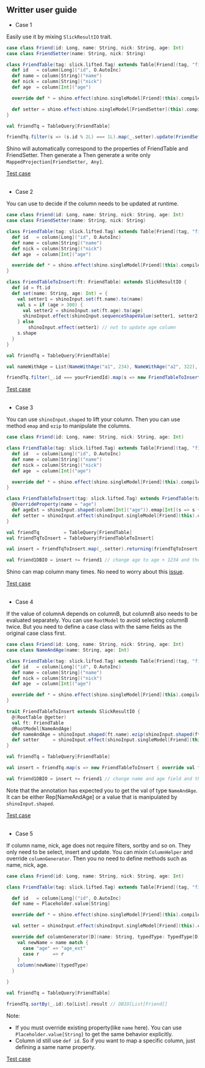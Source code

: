 Writter user guide
-------------

- Case 1  

Easily use it by mixing `SlickResultIO` trait.

```scala
case class Friend(id: Long, name: String, nick: String, age: Int)
case class FriendSetter(name: String, nick: String)

class FriendTable(tag: slick.lifted.Tag) extends Table[Friend](tag, "firend") with SlickResultIO {
  def id   = column[Long]("id", O.AutoInc)
  def name = column[String]("name")
  def nick = column[String]("nick")
  def age  = column[Int]("age")

  override def * = shino.effect(shino.singleModel[Friend](this).compile).shape

  def setter = shino.effect(shino.singleModel[FriendSetter](this).compile).shape
}

val friendTq = TableQuery[FriendTable]

friendTq.filter(s => (s.id % 2L) === 1L).map(_.setter).update(FriendSetter(name = "namenamename", nick = "miaomiaomiao")) // Update action
```

Shino will automatically correspond to the properties of FriendTable and FriendSetter. Then generate a Then generate a write only `MappedProjection[FriendSetter, Any]`.

[Test case](https://github.com/scalax/shino/blob/master/src/test/scala/net/scalax/shino/test/umr/writer/Test01.scala)
&nbsp;  
&nbsp;  

- Case 2  

You can use to decide if the column needs to be updated at runtime.

```scala
case class Friend(id: Long, name: String, nick: String, age: Int)
case class FriendSetter(name: String, nick: String)

class FriendTable(tag: slick.lifted.Tag) extends Table[Friend](tag, "firend") with SlickResultIO {
  def id   = column[Long]("id", O.AutoInc)
  def name = column[String]("name")
  def nick = column[String]("nick")
  def age  = column[Int]("age")

  override def * = shino.effect(shino.singleModel[Friend](this).compile).shape
}

class FriendTableToInsert(ft: FriendTable) extends SlickResultIO {
  def id = ft.id
  def set(name: String, age: Int) = {
    val setter1 = shinoInput.set(ft.name).to(name)
    val s = if (age > 300) {
      val setter2 = shinoInput.set(ft.age).to(age)
      shinoInput.effect(shinoInput.sequenceShapeValue(setter1, setter2))
    } else
        shinoInput.effect(setter1) // not to update age column
    s.shape
  }
}

val friendTq = TableQuery[FriendTable]

val nameWithAge = List(NameWithAge("a1", 234), NameWithAge("a2", 322), NameWithAge("a3", 477))

friendTq.filter(_.id === yourFriendId).map(s => new FriendTableToInsert(s).set(na.name, na.age)).update(())
```

[Test case](https://github.com/scalax/shino/blob/master/src/test/scala/net/scalax/shino/test/umr/writer/Test02.scala)
&nbsp;  
&nbsp;  

- Case 3  

You can use `shinoInput.shaped` to lift your column. Then you can use method `emap` and `ezip` to manipulate the columns.

```scala
case class Friend(id: Long, name: String, nick: String, age: Int)

class FriendTable(tag: slick.lifted.Tag) extends Table[Friend](tag, "firend") with SlickResultIO {
  def id   = column[Long]("id", O.AutoInc)
  def name = column[String]("name")
  def nick = column[String]("nick")
  def age  = column[Int]("age")

  override def * = shino.effect(shino.singleModel[Friend](this).compile).shape
}

class FriendTableToInsert(tag: slick.lifted.Tag) extends FriendTable(tag) with SlickResultIO {
  @OverrideProperty(name = "age")
  def ageExt = shinoInput.shaped(column[Int]("age")).emap[Int](s => s + 1234)
  def setter = shinoInput.effect(shinoInput.singleModel[Friend](this).compile).shape
}

val friendTq         = TableQuery[FriendTable]
val friendTqToInsert = TableQuery[FriendTableToInsert]

val insert = friendTqToInsert.map(_.setter).returning(friendTqToInsert.map(_.id))

val friend1DBIO = insert += friend1 // change age to age + 1234 and then insert.
```
Shino can map column many times. No need to worry about this [issue](https://github.com/slick/slick/issues/1894).

[Test case](https://github.com/scalax/shino/blob/master/src/test/scala/net/scalax/shino/test/umr/writer/Test03.scala)
&nbsp;  
&nbsp;  

- Case 4  

If the value of columnA depends on columnB, but columnB also needs to be evaluated separately. You can use `RootModel` to avoid selecting columnB twice. But you need to define a case class with the same fields as the original case class first.

```scala
case class Friend(id: Long, name: String, nick: String, age: Int)
case class NameAndAge(name: String, age: Int)

class FriendTable(tag: slick.lifted.Tag) extends Table[Friend](tag, "firend") with SlickResultIO {
  def id   = column[Long]("id", O.AutoInc)
  def name = column[String]("name")
  def nick = column[String]("nick")
  def age  = column[Int]("age")

  override def * = shino.effect(shino.singleModel[Friend](this).compile).shape
}

trait FriendTableToInsert extends SlickResultIO {
  @(RootTable @getter)
  val ft: FriendTable
  @RootModel[NameAndAge]
  def nameAndAge = shinoInput.shaped(ft.name).ezip(shinoInput.shaped(ft.age)).emap[NameAndAge](s => (s"${s.name}(law age: ${s.age})", s.age + 1))
  def setter     = shinoInput.effect(shinoInput.singleModel[Friend](this).compile).shape
}

val friendTq = TableQuery[FriendTable]

val insert = friendTq.map(s => new FriendTableToInsert { override val ft = s }.setter).returning(friendTq.map(_.id))

val friend1DBIO = insert += friend1 // change name and age field and then insert.
```

Note that the annotation has expected you to get the val of type `NameAndAge`. It can be either Rep[NameAndAge] or a value that is manipulated by `shinoInput.shaped`.

[Test case](https://github.com/scalax/shino/blob/master/src/test/scala/net/scalax/shino/test/umr/writer/Test04.scala)
&nbsp;  
&nbsp;  

- Case 5  

If column name, nick, age does not require filters, sortby and so on. They only need to be select, insert and update. You can mixin `ColumnHelper` and override `columnGenerator`. Then you no need to define methods such as name, nick, age.

```scala
case class Friend(id: Long, name: String, nick: String, age: Int)

class FriendTable(tag: slick.lifted.Tag) extends Table[Friend](tag, "firend") with SlickResultIO with ColumnHelper {

  def id   = column[Long]("id", O.AutoInc)
  def name = Placeholder.value[String]

  override def * = shino.effect(shino.singleModel[Friend](this).compile).shape

  val setter = shinoInput.effect(shinoInput.singleModel[Friend](this).compile).shape

  override def columnGenerator[D](name: String, typedType: TypedType[D]): Rep[D] = {
    val newName = name match {
      case "age" => "age_ext"
      case r     => r
    }
    column(newName)(typedType)
  }

}

val friendTq = TableQuery[FriendTable]

friendTq.sortBy(_.id).to[List].result // DBIO[List[Friend]]
```

Note:
- If you must override existing property(like `name` here). You can use `Placeholder.value[String]` to get the same behavior explicitly.
- Column id still use `def id`. So if you want to map a specific column, just defining a same name property.

[Test case](https://github.com/scalax/shino/blob/master/src/test/scala/net/scalax/shino/test/umr/writer/Test05.scala)
